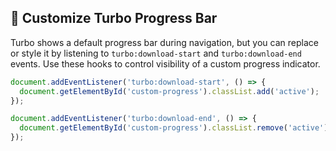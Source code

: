 ## 🎨 Customize Turbo Progress Bar

Turbo shows a default progress bar during navigation, but you can replace or style it by listening to `turbo:download-start` and `turbo:download-end` events. Use these hooks to control visibility of a custom progress indicator.

```javascript
document.addEventListener('turbo:download-start', () => {
  document.getElementById('custom-progress').classList.add('active');
});

document.addEventListener('turbo:download-end', () => {
  document.getElementById('custom-progress').classList.remove('active');
});
```
